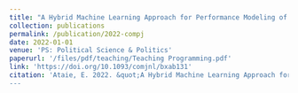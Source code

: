 ```yaml
---
title: "A Hybrid Machine Learning Approach for Performance Modeling of Cloud-based Big Data Applications"
collection: publications
permalink: /publication/2022-compj
date: 2022-01-01
venue: 'PS: Political Science & Politics'
paperurl: '/files/pdf/teaching/Teaching Programming.pdf'
link: 'https://doi.org/10.1093/comjnl/bxab131'
citation: 'Ataie, E. 2022. &quot;A Hybrid Machine Learning Approach for Performance Modeling of Cloud-Based Big Data Applications.&quot; <i>The Computer Journal</i> 65(12): 3123–3140. 
---
```

